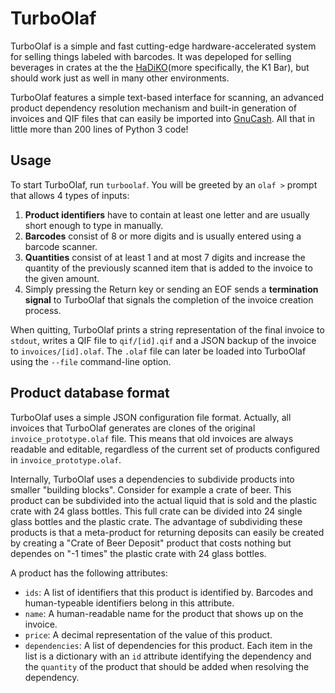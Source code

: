 # TurboOlaf

TurboOlaf is a simple and fast cutting-edge hardware-accelerated system for selling things labeled with barcodes. It was depeloped for selling beverages in crates at the the [HaDiKO](http://hadiko.de)(more specifically, the K1 Bar), but should work just as well in many other environments.

TurboOlaf features a simple text-based interface for scanning, an advanced product dependency resolution mechanism and built-in generation of invoices and QIF files that can easily be imported into [GnuCash](http://gnucash.org). All that in little more than 200 lines of Python 3 code!

## Usage

To start TurboOlaf, run `turboolaf`. You will be greeted by an `olaf >` prompt that allows 4 types of inputs:

1. **Product identifiers** have to contain at least one letter and are usually short enough to type in manually.
2. **Barcodes** consist of 8 or more digits and is usually entered using a barcode scanner.
3. **Quantities** consist of at least 1 and at most 7 digits and increase the quantity of the previously scanned item that is added to the invoice to the given amount.
4. Simply pressing the Return key or sending an EOF sends a **termination signal** to TurboOlaf that signals the completion of the invoice creation process.

When quitting, TurboOlaf prints a string representation of the final invoice to `stdout`, writes a QIF file to `qif/[id].qif` and a JSON backup of the invoice to `invoices/[id].olaf`. The `.olaf` file can later be loaded into TurboOlaf using the `--file` command-line option.

## Product database format

TurboOlaf uses a simple JSON configuration file format. Actually, all invoices that TurboOlaf generates are clones of the original `invoice_prototype.olaf` file. This means that old invoices are always readable and editable, regardless of the current set of products configured in `invoice_prototype.olaf`.

Internally, TurboOlaf uses a dependencies to subdivide products into smaller "building blocks". Consider for example a crate of beer. This product can be subdivided into the actual liquid that is sold and the plastic crate with 24 glass bottles. This full crate can be divided into 24 single glass bottles and the plastic crate. The advantage of subdividing these products is that a meta-product for returning deposits can easily be created by creating a "Crate of Beer Deposit" product that costs nothing but dependes on "-1 times" the plastic crate with 24 glass bottles.

A product has the following attributes:

* `ids`: A list of identifiers that this product is identified by. Barcodes and human-typeable identifiers belong in this attribute.
* `name`: A human-readable name for the product that shows up on the invoice.
* `price`: A decimal representation of the value of this product.
* `dependencies`: A list of dependencies for this product. Each item in the list is a dictionary with an `id` attribute identifying the dependency and the `quantity` of the product that should be added when resolving the dependency.



